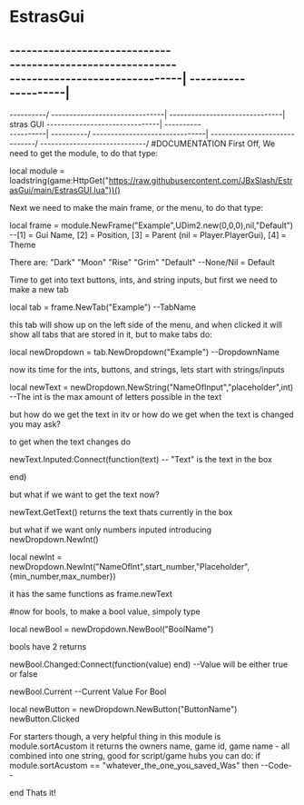 # EstrasGui
-----------------------------\
------------------------------\
-------------------------------|
----------\
----------|
----------
----------/
-------------------------------|
-------------------------------| stras GUI
-------------------------------|
----------\
----------|
----------/
-------------------------------|
------------------------------/
-----------------------------/
#DOCUMENTATION
First Off, We need to get the module, to do that type: 

local module = loadstring(game:HttpGet("https://raw.githubusercontent.com/JBxSlash/EstrasGui/main/EstrasGUI.lua"))()

Next we need to make the main frame, or the menu, to do that type:

local frame = module.NewFrame("Example",UDim2.new(0,0,0),nil,"Default") --[1] = Gui Name, [2] = Position, [3] = Parent (nil = Player.PlayerGui), [4] = Theme

There are:
"Dark"
"Moon"
"Rise"
"Grim"
"Default" --None/Nil = Default

Time to get into text buttons, ints, and string inputs, but first we need to make a new tab

local tab = frame.NewTab("Example") --TabName

this tab will show up on the left side of the menu, and when clicked it will show all tabs that are stored in it, but to make tabs do:

local newDropdown = tab.NewDropdown("Example") --DropdownName

now its time for the ints, buttons, and strings, lets start with strings/inputs

local newText = newDropdown.NewString("NameOfInput","placeholder",int) --The int is the max amount of letters possible in the text

but how do we get the text in itv or how do we get when the text is changed you may ask?

to get when the text changes do

newText.Inputed:Connect(function(text) -- "Text" is the text in the box

end)

but what if we want to get the text now?

newText.GetText() returns the text thats currently in the box

but what if we want only numbers inputed
introducing newDropdown.NewInt()

local newInt = newDropdown.NewInt("NameOfInt",start_number,"Placeholder",{min_number,max_number})

it has the same functions as frame.newText

#now for bools, to make a bool value, simpoly type

local newBool = newDropdown.NewBool("BoolName")

bools have 2 returns

newBool.Changed:Connect(function(value) end) --Value will be either true or false

newBool.Current --Current Value For Bool

local newButton = newDropdown.NewButton("ButtonName")
newButton.Clicked

For starters though, a very helpful thing in this module is module.sortAcustom
it returns the owners name, game id, game name - all combined into one string, good for script/game hubs
you can do:
if module.sortAcustom == "whatever_the_one_you_saved_Was" then
--Code--

end
Thats it!
